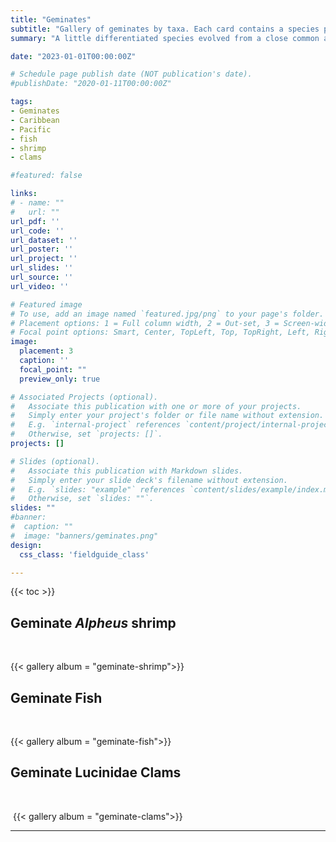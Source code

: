 ```yaml
---
title: "Geminates"
subtitle: "Gallery of geminates by taxa. Each card contains a species pair; top panels (vermillion) are Western Atlantic and bottom panels (royal blue) are Eastern Pacific."
summary: "A little differentiated species evolved from a close common ancestor, a twin species, occuring on either side of the Isthmus."

date: "2023-01-01T00:00:00Z"

# Schedule page publish date (NOT publication's date).
#publishDate: "2020-01-11T00:00:00Z"

tags:
- Geminates
- Caribbean
- Pacific
- fish
- shrimp
- clams

#featured: false

links:
# - name: ""
#   url: ""
url_pdf: ''
url_code: ''
url_dataset: ''
url_poster: ''
url_project: ''
url_slides: ''
url_source: ''
url_video: ''

# Featured image
# To use, add an image named `featured.jpg/png` to your page's folder.
# Placement options: 1 = Full column width, 2 = Out-set, 3 = Screen-width
# Focal point options: Smart, Center, TopLeft, Top, TopRight, Left, Right, BottomLeft, Bottom, BottomRight
image:
  placement: 3
  caption: ''
  focal_point: ""
  preview_only: true

# Associated Projects (optional).
#   Associate this publication with one or more of your projects.
#   Simply enter your project's folder or file name without extension.
#   E.g. `internal-project` references `content/project/internal-project/index.md`.
#   Otherwise, set `projects: []`.
projects: []

# Slides (optional).
#   Associate this publication with Markdown slides.
#   Simply enter your slide deck's filename without extension.
#   E.g. `slides: "example"` references `content/slides/example/index.md`.
#   Otherwise, set `slides: ""`.
slides: ""
#banner:
#  caption: ""
#  image: "banners/geminates.png"
design:
  css_class: 'fieldguide_class' 

---
```


{{< toc >}}

## Geminate *Alpheus* shrimp

<br/>

{{< gallery album = "geminate-shrimp">}}

## Geminate Fish

<br/>

{{< gallery album = "geminate-fish">}}

## Geminate Lucinidae Clams

<br/>

&nbsp;{{< gallery album = "geminate-clams">}}

<hr>



